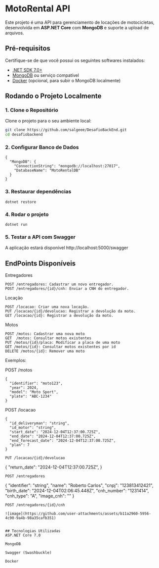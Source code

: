 # MotoRental API

Este projeto é uma API para gerenciamento de locações de motocicletas, desenvolvida em **ASP.NET Core** com **MongoDB** e suporte a upload de arquivos.

## Pré-requisitos

Certifique-se de que você possui os seguintes softwares instalados:

- [.NET SDK 7.0+](https://dotnet.microsoft.com/pt-br/download)
- [MongoDB](https://www.mongodb.com/try/download/community) ou serviço compatível
- [Docker](https://www.docker.com/) (opcional, para subir o MongoDB localmente)

## Rodando o Projeto Localmente

### 1. Clone o Repositório
Clone o projeto para o seu ambiente local:
```bash
git clone https://github.com/salgeee/DesafioBackEnd.git
cd desafiobackend
```

### 2. Configurar Banco de Dados
```
{
  "MongoDB": {
    "ConnectionString": "mongodb://localhost:27017",
    "DatabaseName": "MotoRentalDB"
  }
}
```

### 3. Restaurar dependências
```
dotnet restore
```

### 4. Rodar o projeto 
```
dotnet run
```

### 5. Testar a API com Swagger

A aplicação estará disponível http://localhost:5000/swagger



## EndPoints Disponíveis

Entregadores
```
POST /entregadores: Cadastrar um novo entregador.
POST /entregadores/{id}/cnh: Enviar a CNH do entregador.
```
Locação
``` 
POST /locacao: Criar uma nova locação.
PUT /locacao/{id}/devolucao: Registrar a devolução da moto.
GET /locacao/{id}: Registrar a devolução da moto.
```
Motos
``` 
POST /motos: Cadastrar uma nova moto
GET  /motos: Consultar motos existentes
PUT /motos/{id}/placa: Modificar a placa de uma moto
GET /motos/{id}: Consultar motos existentes por id
DELETE /motos/{id}: Remover uma moto
```
 Exemplos:

POST /motos
``` 
{
  "identifier": "moto123",
  "year": 2024,
  "model": "Moto Sport",
  "plate": "ABC-1234"
}
```

POST /locacao
```
{
  "id_deliveryman": "string",
  "id_motor": "string",
  "start_date": "2024-12-04T12:37:00.725Z",
  "end_date": "2024-12-04T12:37:00.725Z",
  "end_forecast_date": "2024-12-04T12:37:00.725Z",
  "plan": 7
}

PUT /locacao/{id}/devolucao
```
{
  "return_date": "2024-12-04T12:37:00.725Z",
}
```
POST /entregadores
```
{
  "identifier": "string",
  "name": "Roberto Carlos",
  "cnpj": "123813412421",
  "birth_date": "2024-12-04T02:06:45.448Z",
  "cnh_number": "1231414",
  "cnh_type": "A",
  "image_cnh": ""
}
```
POST /entregadores/{id}/cnh

![image](https://github.com/user-attachments/assets/b11a2960-5956-4c90-9a4b-98a35cafb351)


## Tecnologias Utilizadas
ASP.NET Core 7.0

MongoDB

Swagger (Swashbuckle)

Docker

